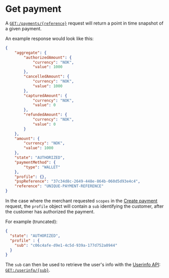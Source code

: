 <!-- START_METADATA
---
sidebar_label: Get payment
sidebar_position: 90
id: get
description: Get payment with the ePayment API.
---
END_METADATA -->

# Get payment

A [`GET:/payments/{reference}`][get-payment-endpoint]
request will return a point in time snapshot of a given payment.

An example response would look like this:
```json
{
    "aggregate": {
        "authorizedAmount": {
            "currency": "NOK",
            "value": 1000
        },
        "cancelledAmount": {
            "currency": "NOK",
            "value": 1000
        },
        "capturedAmount": {
            "currency": "NOK",
            "value": 0
        },
        "refundedAmount": {
            "currency": "NOK",
            "value": 0
        }
    },
    "amount": {
        "currency": "NOK",
        "value": 1000
    },
    "state": "AUTHORIZED",
    "paymentMethod": {
        "type": "WALLET"
    },
    "profile": {},
    "pspReference": "37c34d8c-2649-448e-864b-060d5d93e4c4",
    "reference": "UNIQUE-PAYMENT-REFERENCE"
}
```

In the case where the merchant requested `scopes` in the
[Create payment][create-payment-endpoint]
request, the `profile` object will contain a `sub` identifying the customer,
after the customer has authorized the payment.

For example (truncated):

```json
{
  "state": "AUTHORIZED",
  "profile" : {
    "sub": "c06c4afe-d9e1-4c5d-939a-177d752a0944"
  }
}
```

The `sub` can then be used to retrieve the user's info with the
[Userinfo API](https://developer.vippsmobilepay.com/docs/APIs/userinfo-api):
[`GET:/userinfo/{sub}`](https://developer.vippsmobilepay.com/api/userinfo#operation/getUserinfo).

[get-payment-endpoint]: https://developer.vippsmobilepay.com/api/epayment#tag/QueryPayments/operation/getPayment
[create-payment-endpoint]: https://developer.vippsmobilepay.com/api/epayment#tag/CreatePayments/operation/createPayment
